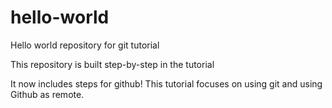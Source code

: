 # hello-world
Hello world repository for git tutorial

This repository is built step-by-step in the tutorial

It now includes steps for github!
This tutorial focuses on using git and using Github as remote.
